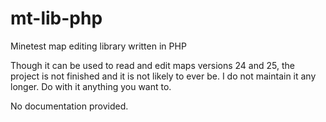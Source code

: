 # mt-lib-php
Minetest map editing library written in PHP

Though it can be used to read and edit maps versions 24 and 25, the project is not finished and it is not likely to ever be. I do not maintain it any longer. Do with it anything you want to.

No documentation provided.
